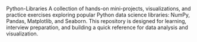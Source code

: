 Python-Libraries
A collection of hands-on mini-projects, visualizations, and practice exercises exploring popular Python data science libraries: NumPy, Pandas, Matplotlib, and Seaborn.
This repository is designed for learning, interview preparation, and building a quick reference for data analysis and visualization.
